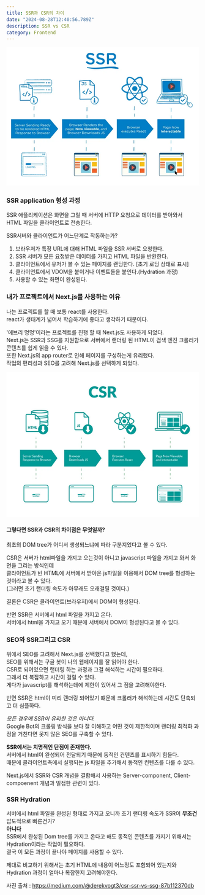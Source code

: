 ```yaml
---
title: SSR과 CSR의 차이
date: "2024-08-28T12:40:56.789Z"
description: SSR vs CSR
category: Frontend
---
```


![Network이미지](../ssr-server/ssr.webp)

### SSR application 형성 과정

SSR 애플리케이션은 화면을 그릴 때 서버에 HTTP 요청으로 데이터를 받아와서 HTML 파일을 클라이언트로 전송한다.

SSR서버와 클라이언트가 어느단계로 작동하는가?

1. 브라우저가 특정 URL에 대해 HTML 파일을 SSR 서버로 요청한다.
2. SSR 서버가 모든 요청받은 데이터를 가지고 HTML 파일을 반환한다.
3. 클라이언트에서 유저가 볼 수 있는 페이지를 랜딩한다. [초기 로딩 상태로 표시]
4. 클라이언트에서 VDOM을 붙이거나 이벤트들을 붙인다.(Hydration 과정)
5. 사용할 수 있는 화면이 완성된다.

### 내가 프로젝트에서 Next.js를 사용하는 이유

나는 프로젝트를 할 때 보통 react를 사용한다.  
react가 생태계가 넓어서 학습하기에 좋다고 생각하기 때문이다.

'에브리 멍멍'이라는 프로젝트를 진행 할 때 Next.js도 사용하게 되었다.  
Next.js는 SSR과 SSG를 지원함으로 서버에서 랜더링 된 HTML이 검색 엔진 크롤러가 콘텐츠를 쉽게 읽을 수 있다.  
또한 Next.js의 app router로 인해 페이지를 구성하는게 유리했다.  
작업의 편리성과 SEO를 고려해 Next.js를 선택하게 되었다.

![Network이미지](../ssr-server/csr.webp)

#### 그렇다면 SSR과 CSR의 차이점은 무엇일까?

최초의 DOM tree가 어디서 생성되느냐에 따라 구분지었다고 볼 수 있다.

CSR은 서버가 html파일을 가지고 오는것이 아니고 javascript 파일을 가지고 와서 화면을 그리는 방식인데  
클라이언트가 빈 HTML에 서버에서 받아온 js파일을 이용해서 DOM tree를 형성하는 것이라고 볼 수 있다.  
(그러면 초기 랜더링 속도가 아무래도 오래걸릴 것이다.)

결론은 CSR은 클라이언트(브라우저)에서 DOM이 형성된다.

반면 SSR은 서버에서 html 파일을 가지고 온다.  
서버에서 html을 가지고 오기 때문에 서버에서 DOM이 형성된다고 볼 수 있다.

### SEO와 SSR그리고 CSR

위에서 SEO를 고려해서 Next.js를 선택했다고 했는데,  
SEO를 위해서는 구글 봇이 나의 웹페이지를 잘 읽어야 한다.  
CSR로 되어있으면 랜더링 하는 과정과 그걸 해석하는 시간이 필요하다.  
그래서 더 복잡하고 시간이 걸릴 수 있다.  
게다가 javascript를 해석하는데에 제한이 있어서 그 점을 고려해야한다.

반면 SSR은 html이 미리 랜더링 되어있기 떄문에 크롤러가 해석하는데 시간도 단축되고 더 심플하다.

_모든 경우에 SSR이 유리한 것은 아니다._  
Google Bot의 크롤링 방식을 보다 잘 이해하고 어떤 것이 제한적이며 랜더링 최적화 과정을 거친다면 못지 않은 SEO를 구축할 수 있다.

**SSR에서는 치명적인 단점이 존재한다.**  
서버에서 html이 완성되어 전달되기 때문에 동적인 컨텐츠를 표시하기 힘들다.  
때문에 클라이언트측에서 실행되는 js 파일을 추가해서 동적인 컨텐츠를 다룰 수 있다.

Next.js에서 SSR와 CSR 개념을 결합해서 사용하는 Server-component, Client-compoenent 개념과 밀접한 관련이 있다.

### SSR Hydration

서버에서 html 파일을 완성된 형태로 가지고 오니까 초기 랜더링 속도가 SSR이 **무조건** 압도적으로 빠른건가?  
**아니다**  
SSR에서 완성된 Dom tree를 가지고 온다고 해도 동적인 콘텐츠를 가지기 위해서는 Hydration이라는 작업이 필요하다.  
결국 이 모든 과정이 끝나야 페이지를 사용할 수 있다.

제대로 비교하기 위해서는 초기 HTML에 내용이 어느정도 포함되어 있는지와 Hydration 과정이 얼마나 복잡한지 고려해야한다.

사진 출처 : https://medium.com/@derekvogt3/csr-ssr-vs-ssg-87b112370db
